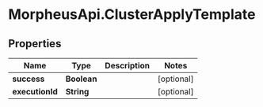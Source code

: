 # MorpheusApi.ClusterApplyTemplate

## Properties

Name | Type | Description | Notes
------------ | ------------- | ------------- | -------------
**success** | **Boolean** |  | [optional] 
**executionId** | **String** |  | [optional] 


